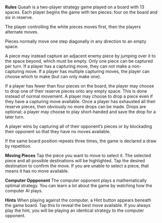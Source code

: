 **Rules**
Queah is a two-player strategy game played on a board with 13 spaces. Each player begins the game with ten pieces: four on the board and six in reserve.

The player controlling the white pieces moves first, then the players alternate moves. 

Pieces normally move one step diagonally in any direction to an empty space.

A piece may instead capture an adjacent enemy piece by jumping over it to the space beyond, which must be empty. Only one piece can be captured per turn. If a player has a capturing move, they can not make a non-capturing move. If a player has multiple capturing moves, the player can choose which to make (but can only make one).

If a player has fewer than four pieces on the board, the player may choose to drop one of their reserve pieces onto any empty space. This is done instead of normal movement. A player may choose to drop a piece even if they have a capturing move available. Once a player has exhausted all their reserve pieces, then obviously no more drops can be made. Drops are optional; a player may choose to play short-handed and save the drop for a later turn.

A player wins by capturing all of their opponent’s pieces or by blockading their opponent so that they have no moves available.

If the same board position repeats three times, the game is declared a draw by repetition.

**Moving Pieces**
Tap the piece you want to move to select it. The selected piece and all possible destinations will be highlighted. Tap the desired destination to confirm the move. If you are unable to select a piece, that means it has no move available.

**Computer Oppponent**
The computer opponent plays a mathematically optimal strategy. You can learn a lot about the game by watching how the computer AI plays.

**Hints**
When playing against the computer, a Hint button appears beneath the game board. Tap this to reveal the best move available. If you always play the hint, you will be playing an identical strategy to the computer opponent.

